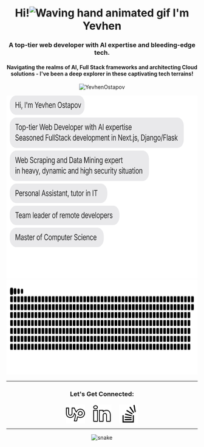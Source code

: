 <h1 align="center">Hi!<img src="https://raw.githubusercontent.com/nixin72/nixin72/master/wave.gif" 
         alt="Waving hand animated gif"
         height="45"
         width="45" /> I'm Yevhen</h1>
<h3 align="center">
A top-tier web developer with AI expertise and bleeding-edge tech.
</h3>
<h4 align="center">Navigating the realms of AI, Full Stack frameworks and architecting Cloud solutions - I've been a deep explorer in these captivating tech terrains!</h4>

<p align="center"> <img src="https://komarev.com/ghpvc/?username=NisaarAgharia&label=Profile%20views&color=brightgreen&style=flat" alt="YevhenOstapov" /> </p>
<p align="center">
<img height="480" width="680" src="./chat.svg" alt="YevhenOstapov" /></a>
<img height="250" width="680" src="./github-contribution-grid-snake.svg" alt="YevhenOstapov" /></a>
</p>


<hr>

<h3 align="center">Let's Get Connected:</h3>
<p align="center">
<a href="https://www.upwork.com/freelancers/~013ba7d51dc1e4e355" target="blank"><img align="center" src="./upwork.png" alt="Yevhen Ostapov" height="50" width="50" /></a> &nbsp;&nbsp;&nbsp;
<a href="https://www.linkedin.com/in/yevhen-ostapov-b5a334276/" target="blank"><img align="center" src="./linkedin.png" alt="Yevhen Ostapov" height="50" width="50" /></a>&nbsp;&nbsp;&nbsp;&nbsp;
<a href="https://stackoverflow.com/users/21864164/yevhen-ostapov" target="blank"><img align="center" src="./stackoverflow.png" alt="Yevhen Ostapov" height="50" width="50" /></a>
</p>

<hr>

<p align="center">
  <img src="https://github.com/ishikkkkaaaa/ishikkkkaaaa/raw/output/github-contribution-grid-snake.svg" alt="snake"></center>
</p>
